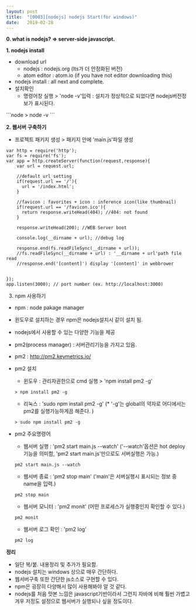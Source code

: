 ```yaml
---
layout: post
title:  "[0003][nodejs] nodejs Start(for windows)"
date:   2019-02-28
---
```


**0. what is nodejs? => server-side javascript.**
  
**1. nodejs install**
<ul class="circle lm20">
  <li>download url
  <ul class="disc lm20">
    <li>nodejs      : nodejs.org (lts가 더 안정화된 버전)</li>
    <li>atom editor : atom.io (if you have not editor downloading this)</li>
  </ul>
  </li>
  <li>nodejs install : all next and complete.</li>
  <li>설치확인
  <ul class="disc lm20">
    <li>명령어창 실행 > 'node -v'입력 : 설치가 정상적으로 되었다면 nodejs버전정보가 표시된다.</li>
  </ul>
  </li>
</ul>
```node
> node -v
```     
    
**2. 웹서버 구축하기**

* 프로젝트 패키지 생성 > 패키지 안에 'main.js'파일 생성

```node
var http = require('http');
var fs = require('fs');
var app = http.createServer(function(request,response){
    var url = request.url;

    //default url setting
    if(request.url == '/'){
      url = '/index.html';
    }

    //favicon : favorites + icon : inference icon(like thumbnail)
    if(request.url == '/favicon.ico'){
      return response.writeHead(404); //404: not found
    }
    
    response.writeHead(200); //WEB Server boot

    console.log(__dirname + url); //debug log

    response.end(fs.readFileSync(__dirname + url));
    //fs.readFileSync(__dirname + url) : '__dirname + url'path file read
    //response.end('[content]') display '[content]' in webbrower
    

});
app.listen(3000); // port number (ex. http://localhost:3000)
```

3. npm 사용하기

* npm : node pakage manager

* 윈도우로 설치하는 경우 npm은 nodejs설치시 같이 설치 됨.

* nodejs에서 사용할 수 있는 다양한 기능을 제공

* pm2(process manager) : 서버관리기능을 가지고 있음.

 - pm2 : http://pm2.keymetrics.io/

 - pm2 설치
   - 윈도우 : 관리자권한으로 cmd 실행 > 'npm install pm2 -g'
   ```node
   > npm install pm2 -g
   ```
   - 리눅스 : 'sudo npm install pm2 -g'
   (* '-g'는 global의 약자로 어디에서는 pm2를 실행가능하게끔 해준다. )
   ```node
   > sudo npm install pm2 -g
   ```
 
 - pm2 주요명령어
   - 웹서버 실행 : 'pm2 start main.js --watch'
     ('--watch'옵션은 hot deploy 기능을 의미함, 'pm2 start main.js'만으로도 서버실행은 가능.)
   ```node
   pm2 start main.js --watch
   ```
   
   - 웹서버 종료 : 'pm2 stop main'
     ('main'은 서버실행시 표시되는 정보 중 name을 입력.)

   ```node
   pm2 stop main
   ```
   
   - 웹서버 모니터 : 'pm2 monit' (어떤 프로세스가 실행중인지 확인할 수 있다.)
   ```node
   pm2 monit
   ```
   
   - 웹서버 로그 확인 : 'pm2 log'
   ```node
   pm2 log
   ```

**정리**
<div class="summary">
   <ul>
     <li>일단 복/붙. 내용정리 및 추가가 필요함.</li>
     <li>nodejs 설치는 windows 상으로 매우 간단하다.</li>
     <li>웹서버구축 또한 간단한 js소스로 구현할 수 있다.</li>
     <li>npm은 굉장히 다양해서 많이 사용해봐야 알 것 같다.</li>
     <li>nodejs를 처음 맛본 느낌은 javascript기반이라서 그런지 자바에 비해 훨씬 가볍고 겨우 저정도 설정으로 웹서버가 실행되나 싶을 정도이다.</li>
   </ul>
</div>
